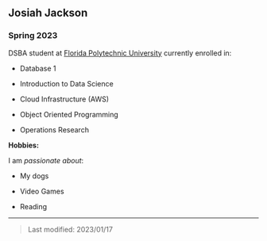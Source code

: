 ## Josiah Jackson

### Spring 2023

DSBA student at [Florida Polytechnic University](https://www.floridapoly.edu) currently enrolled in: 

- Database 1

- Introduction to Data Science

- Cloud Infrastructure (AWS)

- Object Oriented Programming

- Operations Research

**Hobbies:**

I am _passionate about_: 

- My dogs

- Video Games

- Reading

***

> Last modified: 2023/01/17
